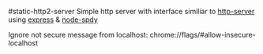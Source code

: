 #static-http2-server
Simple http server with interface similiar to [http-server](https://github.com/indexzero/http-server) using [express](https://github.com/expressjs/express) & [node-spdy](https://github.com/indutny/node-spdy)


Ignore not secure message from localhost: chrome://flags/#allow-insecure-localhost
